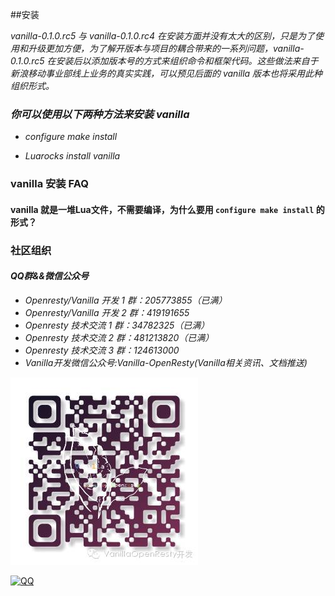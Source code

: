 ##安装

*vanilla-0.1.0.rc5 与 vanilla-0.1.0.rc4 在安装方面并没有太大的区别，只是为了使用和升级更加方便，为了解开版本与项目的耦合带来的一系列问题，vanilla-0.1.0.rc5 在安装后以添加版本号的方式来组织命令和框架代码。这些做法来自于新浪移动事业部线上业务的真实实践，可以预见后面的 vanilla 版本也将采用此种组织形式。*

### *你可以使用以下两种方法来安装 vanilla*

- *configure make install*

- *Luarocks install vanilla*

### vanilla 安装 FAQ

#### vanilla 就是一堆Lua文件，不需要编译，为什么要用 `configure make install` 的形式？



### 社区组织
#### *QQ群&&微信公众号*
- *Openresty/Vanilla 开发 1 群：205773855（已满）*
- *Openresty/Vanilla 开发 2 群：419191655*
- *Openresty 技术交流 1 群：34782325（已满）*
- *Openresty 技术交流 2 群：481213820（已满）*
- *Openresty 技术交流 3 群：124613000*
- *Vanilla开发微信公众号:Vanilla-OpenResty(Vanilla相关资讯、文档推送)*

![vanilla](va_c.jpeg)

[![QQ](http://pub.idqqimg.com/wpa/images/group.png)](http://shang.qq.com/wpa/qunwpa?idkey=673157ee0f0207ce2fb305d15999225c5aa967e88913dfd651a8cf59e18fd459)